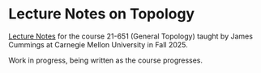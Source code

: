 # Lecture Notes on Topology

[Lecture Notes](https://thefundamentaltheor3m.github.io/TopologyNotes/main.pdf) for the course 21-651 (General Topology) taught by James Cummings at Carnegie Mellon University in Fall 2025.

Work in progress, being written as the course progresses.
